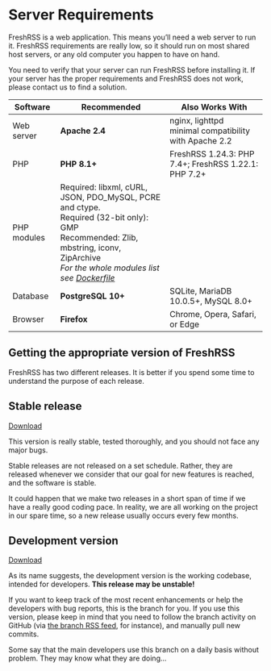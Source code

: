 # Server Requirements

FreshRSS is a web application. This means you’ll need a web server to run it. FreshRSS requirements are really low, so it should run on most shared host servers, or any old computer you happen to have on hand.

You need to verify that your server can run FreshRSS before installing it. If your server has the proper requirements and FreshRSS does not work, please contact us to find a solution.

| Software      | Recommended             | Also Works With         |
| ------------- | ----------------------- | ----------------------- |
| Web server    | **Apache 2.4**          | nginx, lighttpd<br />minimal compatibility with Apache 2.2    |
| PHP           | **PHP 8.1+**            | FreshRSS 1.24.3: PHP 7.4+; FreshRSS 1.22.1: PHP 7.2+ |
| PHP modules   | Required: libxml, cURL, JSON, PDO_MySQL, PCRE and ctype.<br />Required (32-bit only): GMP <br />Recommended: Zlib, mbstring, iconv, ZipArchive<br />*For the whole modules list see [Dockerfile](https://github.com/FreshRSS/FreshRSS/blob/edge/Docker/Dockerfile-Alpine#L7-L9)* | |
| Database      | **PostgreSQL 10+**      | SQLite, MariaDB 10.0.5+, MySQL 8.0+ |
| Browser       | **Firefox**             | Chrome, Opera, Safari, or Edge       |

## Getting the appropriate version of FreshRSS

FreshRSS has two different releases. It is better if you spend some time to understand the purpose of each release.

## Stable release

[Download](https://github.com/FreshRSS/FreshRSS/releases/latest)

This version is really stable, tested thoroughly, and you should not face any major bugs.

Stable releases are not released on a set schedule. Rather, they are released whenever we consider that our goal for new features is reached, and the software is stable.

It could happen that we make two releases in a short span of time if we have a really good coding pace. In reality, we are all working on the project in our spare time, so a new release usually occurs every few months.

## Development version

[Download](https://github.com/FreshRSS/FreshRSS/archive/edge.zip)

As its name suggests, the development version is the working codebase, intended for developers. **This release may be unstable!**

If you want to keep track of the most recent enhancements or help the developers with bug reports, this is the branch for you. If you use this version, please keep in mind that you need to follow the branch activity on GitHub (via [the branch RSS feed](https://github.com/FreshRSS/FreshRSS/commits/edge.atom), for instance), and manually pull new commits.

Some say that the main developers use this branch on a daily basis without problem. They may know what they are doing…
